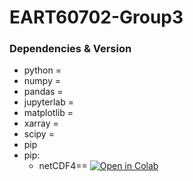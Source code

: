 # EART60702-Group3

### Dependencies & Version
- python = 
- numpy =
- pandas =
- jupyterlab = 
- matplotlib = 
- xarray = 
- scipy =
- pip
- pip:
  - netCDF4==
[![Open in Colab](https://colab.research.google.com/assets/colab-badge.svg)](
https://colab.research.google.com/github/JYHYL/EART60702-Group3/blob/Stacking/Stacking.ipynb)
